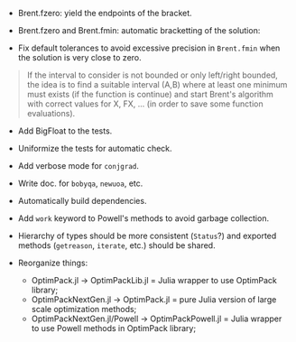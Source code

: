 * Brent.fzero: yield the endpoints of the bracket.

* Brent.fzero and Brent.fmin: automatic bracketting of the solution:

* Fix default tolerances to avoid excessive precision in `Brent.fmin` when the
  solution is very close to zero.

> If the interval to consider is not bounded or only left/right bounded, the
> idea is to find a suitable interval (A,B) where at least one minimum must
> exists (if the function is continue) and start Brent's algorithm with correct
> values for X, FX, ... (in order to save some function evaluations).

* Add BigFloat to the tests.

* Uniformize the tests for automatic check.

* Add verbose mode for `conjgrad`.

* Write doc. for `bobyqa`, `newuoa`, etc.

* Automatically build dependencies.

* Add `work` keyword to Powell's methods to avoid garbage collection.

* Hierarchy of types should be more consistent (`Status`?) and exported methods
  (`getreason`, `iterate`, etc.) should be shared.

* Reorganize things:
  - OptimPack.jl -> OptimPackLib.jl = Julia wrapper to use OptimPack library;
  - OptimPackNextGen.jl -> OptimPack.jl = pure Julia version of large scale
    optimization methods;
  - OptimPackNextGen.jl/Powell -> OptimPackPowell.jl = Julia wrapper to use
    Powell methods in OptimPack library;
